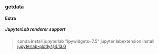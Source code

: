 ### getdata

#### Extra
##### JupyterLab renderer support
>conda install jupyterlab "ipywidgets=7.5"
>jupyter labextension install jupyterlab-plotly@4.13.0   